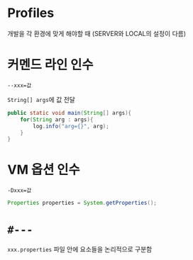 # Profiles
개발을 각 환경에 맞게 해야할 때 (SERVER와 LOCAL의 설정이 다름)

# 커멘드 라인 인수
`--xxx=값`

`String[] args`에 값 전달

```java
public static void main(String[] args){
    for(String arg : args){
        log.info("arg={}", arg);
    }
}
```

# VM 옵션 인수
`-Dxxx=값` 

```java
Properties properties = System.getProperties();
```

# `#---`
`xxx.properties` 파일 안에 요소들을 논리적으로 구분함